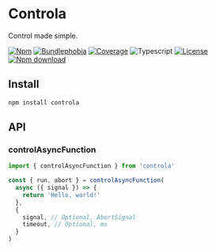 # Controla

Control made simple.

[![Npm](https://badgen.net/npm/v/controla)](https://www.npmjs.com/package/controla)
[![Bundlephobia](https://badgen.net/bundlephobia/minzip/controla)](https://bundlephobia.com/result?p=controla)
[![Coverage](https://img.shields.io/codecov/c/github/lbb00/controla.svg)](https://codecov.io/gh/lbb00/controla)
![Typescript](https://img.shields.io/badge/TS-Typescript-blue)
[![License](https://img.shields.io/github/license/lbb00/controla.svg)](https://github.com/lbb00/controla/blob/master/LICENSE)
[![Npm download](https://img.shields.io/npm/dw/controla.svg)](https://www.npmjs.com/package/controla)

## Install

```bash
npm install controla
```

## API

### controlAsyncFunction

```ts
import { controlAsyncFunction } from 'controla'

const { run, abort } = controlAsyncFunction(
  async ({ signal }) => {
    return 'Hello, world!'
  },
  {
    signal, // Optional, AbortSignal
    timeout, // Optional, ms
  }
)
```

